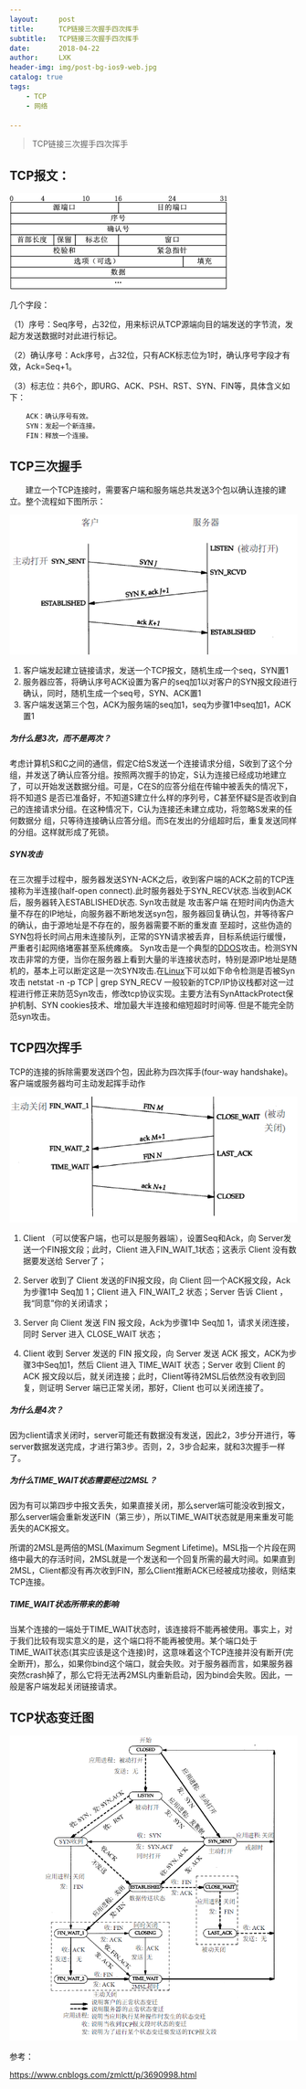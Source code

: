 ```yaml
---
layout:     post
title:      TCP链接三次握手四次挥手
subtitle:   TCP链接三次握手四次挥手
date:       2018-04-22
author:     LXK
header-img: img/post-bg-ios9-web.jpg
catalog: true
tags:
    - TCP
    - 网络

---
```


> TCP链接三次握手四次挥手



## TCP报文：

![image](https://github.com/liuxiaokaiA/liuxiaokaia.github.io/blob/master/img/tcp.png)

几个字段：

（1）序号：Seq序号，占32位，用来标识从TCP源端向目的端发送的字节流，发起方发送数据时对此进行标记。

（2）确认序号：Ack序号，占32位，只有ACK标志位为1时，确认序号字段才有效，Ack=Seq+1。

（3）标志位：共6个，即URG、ACK、PSH、RST、SYN、FIN等，具体含义如下：

		ACK：确认序号有效。
		SYN：发起一个新连接。
		FIN：释放一个连接。


## TCP三次握手

　　建立一个TCP连接时，需要客户端和服务端总共发送3个包以确认连接的建立。整个流程如下图所示：

![image](https://github.com/liuxiaokaiA/liuxiaokaia.github.io/blob/master/img/tcp1.png)

1. 客户端发起建立链接请求，发送一个TCP报文，随机生成一个seq，SYN置1
2. 服务器应答，将确认序号ACK设置为客户的seq加1以对客户的SYN报文段进行确认，同时，随机生成一个seq号，SYN、ACK置1
3. 客户端发送第三个包，ACK为服务端的seq加1，seq为步骤1中seq加1，ACK置1



##### 为什么是3次，而不是两次？

考虑计算机S和C之间的通信，假定C给S发送一个连接请求分组，S收到了这个分组，并发送了确认应答分组。按照两次握手的协定，S认为连接已经成功地建立了，可以开始发送数据分组。可是，C在S的应答分组在传输中被丢失的情况下，将不知道S 是否已准备好，不知道S建立什么样的序列号，C甚至怀疑S是否收到自己的连接请求分组。在这种情况下，C认为连接还未建立成功，将忽略S发来的任何数据分 组，只等待连接确认应答分组。而S在发出的分组超时后，重复发送同样的分组。这样就形成了死锁。

##### **SYN攻击**

在三次握手过程中，服务器发送SYN-ACK之后，收到客户端的ACK之前的TCP连接称为半连接(half-open connect).此时服务器处于SYN_RECV状态.当收到ACK后，服务器转入ESTABLISHED状态.
Syn攻击就是 攻击客户端 在短时间内伪造大量不存在的IP地址，向服务器不断地发送syn包，服务器回复确认包，并等待客户的确认，由于源地址是不存在的，服务器需要不断的重发直 至超时，这些伪造的SYN包将长时间占用未连接队列，正常的SYN请求被丢弃，目标系统运行缓慢，严重者引起网络堵塞甚至系统瘫痪。
Syn攻击是一个典型的[DDOS](https://www.centos.bz/tag/ddos/)攻击。检测SYN攻击非常的方便，当你在服务器上看到大量的半连接状态时，特别是源IP地址是随机的，基本上可以断定这是一次SYN攻击.在[Linux](http://www.centos.bz/)下可以如下命令检测是否被Syn攻击
netstat -n -p TCP | grep SYN_RECV
一般较新的TCP/IP协议栈都对这一过程进行修正来防范Syn攻击，修改tcp协议实现。主要方法有SynAttackProtect保护机制、SYN cookies技术、增加最大半连接和缩短超时时间等.
但是不能完全防范syn攻击。



## TCP四次挥手

TCP的连接的拆除需要发送四个包，因此称为四次挥手(four-way handshake)。客户端或服务器均可主动发起挥手动作

![image](https://github.com/liuxiaokaiA/liuxiaokaia.github.io/blob/master/img/tcp2.png)

1. Client （可以使客户端，也可以是服务器端），设置Seq和Ack，向 Server发送一个FIN报文段；此时，Client 进入FIN_WAIT_1状态；这表示 Client 没有数据要发送给 Server了；

2. Server 收到了 Client 发送的FIN报文段，向 Client 回一个ACK报文段，Ack为步骤1中 Seq加 1；Client 进入 FIN_WAIT_2 状态；Server 告诉 Client ，我“同意”你的关闭请求；

3. Server 向 Client 发送 FIN 报文段，Ack为步骤1中 Seq加 1，请求关闭连接，同时 Server 进入 CLOSE_WAIT 状态；

4. Client 收到 Server 发送的 FIN 报文段，向 Server 发送 ACK 报文，ACK为步骤3中Seq加1，然后 Client 进入
   TIME_WAIT 状态；Server 收到 Client 的 ACK 报文段以后，就关闭连接；此时，Client等待2MSL后依然没有收到回复，则证明 Server 端已正常关闭，那好，Client 也可以关闭连接了。



##### 为什么是4次？

因为client请求关闭时，server可能还有数据没有发送，因此2，3步分开进行，等server数据发送完成，才进行第3步。否则，2，3步合起来，就和3次握手一样了。

##### 为什么TIME_WAIT状态需要经过2MSL？

因为有可以第四步中报文丢失，如果直接关闭，那么server端可能没收到报文，那么server端会重新发送FIN（第三步），所以TIME_WAIT状态就是用来重发可能丢失的ACK报文。

所谓的2MSL是两倍的MSL(Maximum Segment Lifetime)。MSL指一个片段在网络中最大的存活时间，2MSL就是一个发送和一个回复所需的最大时间。如果直到2MSL，Client都没有再次收到FIN，那么Client推断ACK已经被成功接收，则结束TCP连接。

##### TIME_WAIT状态所带来的影响

当某个连接的一端处于TIME_WAIT状态时，该连接将不能再被使用。事实上，对于我们比较有现实意义的是，这个端口将不能再被使用。某个端口处于TIME_WAIT状态(其实应该是这个连接)时，这意味着这个TCP连接并没有断开(完全断开)，那么，如果你bind这个端口，就会失败。对于服务器而言，如果服务器突然crash掉了，那么它将无法再2MSL内重新启动，因为bind会失败。因此，一般是客户端发起关闭链接请求。



## TCP状态变迁图

![image](https://github.com/liuxiaokaiA/liuxiaokaia.github.io/blob/master/img/tcp3.png)





参考：

https://www.cnblogs.com/zmlctt/p/3690998.html